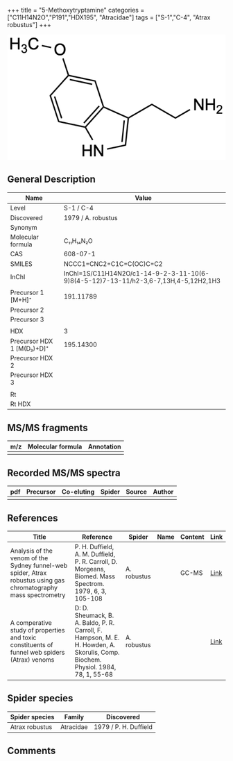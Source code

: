 +++
title = "5-Methoxytryptamine"
categories = ["C11H14N2O","P191","HDX195",
"Atracidae"]
tags = ["S-1","C-4",
"Atrax robustus"]
+++

![](/img/5-Methoxy-tryptamine.png)

## General Description

| Name                      | Value              |
|---------------------------|--------------------|
| Level                     | S-1 / C-4                  |
| Discovered                | 1979 / A. robustus |
| Synonym                   |                    |
| Molecular formula         | C₁₁H₁₄N₂O          |
| CAS                       | 608-07-1           |
| SMILES | NCCC1=CNC2=C1C=C(OC)C=C2  |
| InChI  | InChI=1S/C11H14N2O/c1-14-9-2-3-11-10(6-9)8(4-5-12)7-13-11/h2-3,6-7,13H,4-5,12H2,1H3  |
|                           |                    |
| Precursor 1 [M+H]⁺        | 191.11789          |
| Precursor 2               |                    |
| Precursor 3               |                    |
|                           |                    |
| HDX                       | 3                  |
| Precursor HDX 1 [M(D₃)+D]⁺ | 195.14300          |
| Precursor HDX 2           |                    |
| Precursor HDX 3           |                    |
|                           |                    |
| Rt                        |                    |
| Rt HDX                    |                    |

## MS/MS fragments

| m/z | Molecular formula | Annotation |
|-----|-------------------|------------|
|     |                   |            |

## Recorded MS/MS spectra

| pdf | Precursor | Co-eluting | Spider | Source | Author |
|-----|-----------|------------|--------|--------|--------|
|     |           |            |        |        |        |

## References

| Title                                                                                                                  | Reference                                                                  | Spider      | Name | Content | Link                                           |
|------------------------------------------------------------------------------------------------------------------|----------------------------------------------------------------------------------------------------------------------------------|-------------|------|---------|----------------------------------------------------------------|
| Analysis of the venom of the Sydney funnel-web spider, Atrax robustus using gas chromatography mass spectrometry | P. H. Duffield, A. M. Duffield, P. R. Carroll, D. Morgeans, Biomed. Mass Spectrom. 1979, 6, 3, 105-108                           | A. robustus |      | GC-MS   | [Link](https://onlinelibrary.wiley.com/doi/abs/10.1002/bms.1200060305) |
| A comperative study of properties and toxic constituents of funnel web spiders (Atrax) venoms                    | D: D. Sheumack, B. A. Baldo, P. R. Carroll, F. Hampson, M. E. H. Howden, A. Skorulis, Comp. Biochem. Physiol. 1984, 78, 1, 55-68 | A. robustus |      |         | [Link](https://doi.org/10.1016/0742-8413(84)90048-3)                   |

## Spider species

| Spider species | Family    | Discovered            |
|----------------|-----------|-----------------------|
| Atrax robustus | Atracidae | 1979 / P. H. Duffield |

## Comments